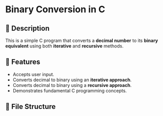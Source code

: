 # Binary Conversion in C

## 📌 Description
This is a simple C program that converts a **decimal number** to its **binary equivalent** using both **iterative** and **recursive** methods.

## 🚀 Features
- Accepts user input.
- Converts decimal to binary using an **iterative approach**.
- Converts decimal to binary using a **recursive approach**.
- Demonstrates fundamental C programming concepts.

## 📂 File Structure
